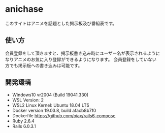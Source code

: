 # anichase
このサイトはアニメを話題とした掲示板及び番組表です。


## 使い方
会員登録をして頂きますと、掲示板書き込み時にユーザー名が表示されるようになりアニメのお気に入り登録ができるようになります。
会員登録をしていない方でも掲示板への書き込みは可能です。

## 開発環境
- Windows10 vr2004 (Build 19041.330)
- WSL Version: 2
- WSL2 Linux Kernel: Ubuntu 18.04 LTS
- Docker version 19.03.8, build afacb8b7f0
- Dockerfile https://github.com/oiax/rails6-compose
- Ruby 2.6.4
- Rails 6.0.3.1